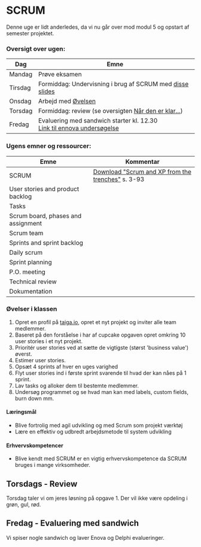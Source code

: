 # SCRUM 

Denne uge er lidt anderledes, da vi nu går over mod modul 5 og opstart af semester projektet.

### Oversigt over ugen:  

| Dag     | Emne                                     |
| ------- | ---------------------------------------- |
| Mandag  | Prøve eksamen                            |
| Tirsdag | Formiddag: Undervisning i brug af SCRUM med [disse slides](Scrum.pdf) |
| Onsdag  | Arbejd med [Øvelsen](ex1.md)             |
| Torsdag | Formiddag: review (se oversigten [Når den er klar...](https://docs.google.com/spreadsheets/d/118seNq6fzS37SO6TKCdxh-NdjcIoAxptWL4B9dh-170/edit?usp=sharing)) |
| Fredag  | Evaluering med sandwich starter kl. 12.30 <br>[Link til ennova undersøgelse](http://link.ennova.com/EAstudie)|

### Ugens emner og ressourcer:  

| Emne                               | Kommentar                                |
| ---------------------------------- | ---------------------------------------- |
| SCRUM                              | [Download "Scrum and XP from the trenches"](https://www.infoq.com/minibooks/scrum-xp-from-the-trenches-2) s. 3-93 |
| User stories and product backlog   |                                          |
| Tasks                              |                                          |
| Scrum board, phases and assignment |                                          |
| Scrum team                         |                                          |
| Sprints and sprint backlog         |                                          |
| Daily scrum                        |                                          |
| Sprint planning                    |                                          |
| P.O. meeting                       |                                          |
| Technical review                   |                                          |
| Dokumentation                      |                                          |

### Øvelser i klassen

1. Opret en profil på [taiga.io](taiga.io), opret et nyt projekt og inviter alle team medlemmer.
2. Baseret på den forståelse i har af cupcake opgaven opret omkring 10 user stories i et nyt projekt. 
3. Prioritér user stories ved at sætte de vigtigste (størst 'business value') øverst.
4. Estimer user stories.
5. Opsæt 4 sprints af hver en uges varighed
6. Flyt user stories ind i første sprint svarende til hvad der kan nåes på 1 sprint.
7. Lav tasks og alloker dem til bestemte medlemmer.
8. Undersøg programmet og se hvad man kan med labels, custom fields, burn down mm.



#### Læringsmål

- Blive fortrolig med agil udvikling og med Scrum som projekt værktøj
- Lære en effektiv og udbredt arbejdsmetode til system udvikling

#### Erhvervskompetencer

- Blive kendt med SCRUM er en vigtig erhvervskompetence da SCRUM bruges i mange virksomheder.





## Torsdags - Review   
Torsdag taler vi om jeres løsning på opgave 1. Der vil ikke være opdeling i grøn, gul, rød.



## Fredag - Evaluering med sandwich   

Vi spiser nogle sandwich og laver Enova og Delphi evalueringer.

